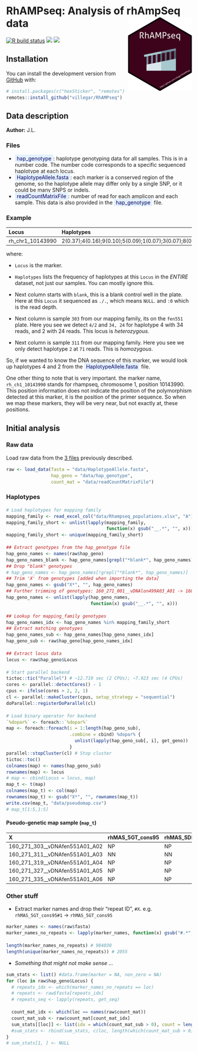 
<!-- README.md is generated from README.Rmd. Please edit that file -->

# RhAMPseq: Analysis of rhAmpSeq data <img src="https://raw.githubusercontent.com/villegar/RhAMPseq/master/inst/images/logo.png" alt="logo" align="right" height=200px/>

<!-- Analysis of rhAmpSeq data. -->

<!-- badges: start -->

[![R build
status](https://github.com/villegar/RhAMPseq/workflows/R-CMD-check/badge.svg)](https://github.com/villegar/RhAMPseq/actions)
[![](https://img.shields.io/badge/devel%20version-0.0.1-blue.svg)](https://github.com/villegar/MetaPipe)
[![](https://codecov.io/gh/villegar/RhAMPseq/branch/master/graph/badge.svg)](https://codecov.io/gh/villegar/RhAMPseq)
<!-- badges: end -->

## Installation

<!-- You can install the released version of RhAMPseq from [CRAN](https://CRAN.R-project.org) with: -->

<!-- ``` r -->

<!-- install.packages("RhAMPseq") -->

<!-- ``` -->

<!-- And the development version from [GitHub](https://github.com/) with: -->

You can install the development version from
[GitHub](https://github.com/) with:

``` r
# install.packages(c("hexSticker", "remotes")
remotes::install_github("villegar/RhAMPseq")
```

## Data description

**Author:**
    J.L.

### Files

  - <span style="color: #03045e; background-color: #E5F1FF; padding: 2px 5px;">hap\_genotype</span>:
    haplotype genotyping data for all samples. This is in a number code.
    The number code corresponds to a specific sequenced haplotype at
    each
    locus.
  - <span style="color: #03045e; background-color: #E5F1FF; padding: 2px 5px;">HaplotypeAllele.fasta</span>:
    each marker is a conserved region of the genome, so the haplotype
    allele may differ only by a single SNP, or it could be many SNPS or
    indels.  
  - <span style="color: #03045e; background-color: #E5F1FF; padding: 2px 5px;">readCountMatrixFile</span>:
    number of read for each amplicon and each sample. This data is also
    provided in the
    <span style="color: #03045e; background-color: #E5F1FF; padding: 2px 5px;">hap\_genotype</span>
    file.

### Example

| Locus              | Haplotypes                                                                        | blank\_\_vDNAfen551A01\_A01 | 160\_271\_303\_\_vDNAfen551A01\_A02 | 160\_271\_311\_\_vDNAfen551A01\_A03 |
| :----------------- | :-------------------------------------------------------------------------------- | :-------------------------- | :---------------------------------- | :---------------------------------- |
| rh\_chr1\_10143990 | 2(0.37);4(0.16);9(0.10);5(0.09);1(0.07);3(0.07);8(0.05);13(0.04);6(0.03);7(0.03); | ./.:0                       | 4/2:34,24                           | 2/2:71                              |

where:

  - `Locus` is the marker.

  - `Haplotypes` lists the frequency of haplotypes at this `Locus` in
    the *ENTIRE* dataset, not just our samples. You can mostly ignore
    this.

  - Next column starts with `blank`, this is a blank control well in the
    plate. Here at this `Locus` it sequenced as `./.`, which means
    `NULL`. and `:0` which is the read depth.

  - Next column is sample `303` from our mapping family, its on the
    `fen551` plate. Here you see we detect `4/2` and `34, 24` for
    haplotype 4 with 34 reads, and 2 with 24 reads. This locus is
    *heterozygous*.

  - Next column is sample `311` from our mapping family. Here you see we
    only detect haplotype `2` at `71` reads. This is *homozygous*.

So, if we wanted to know the DNA sequence of this marker, we would look
up haplotypes 4 and 2 from the
<span style="color: #03045e; background-color: #E5F1FF; padding: 2px 5px;">HaplotypeAllele.fasta</span>
file.

One other thing to note that is very important. the marker name,
`rh_ch1_10143990` stands for rhampseq, chromosome 1, position 10143990.
This position information does not indicate the position of the
polymorphism detected at this marker, it is the position of the primer
sequence. So when we map these markers, they will be very near, but not
exactly at, these positions.

## Initial analysis

### Raw data

Load raw data from the [3 files](#files) previously described.

``` r
raw <- load_data(fasta = "data/HaplotypeAllele.fasta", 
                 hap_geno = "data/hap_genotype",
                 count_mat = "data/readCountMatrixFile")
```

### Haplotypes

``` r
# Load haplotypes for mapping family
mapping_family <- read_excel_col("data/Rhampseq_populations.xlsx", "A")
mapping_family_short <- unlist(lapply(mapping_family, 
                                      function(x) gsub("__.*", "", x)))
mapping_family_short <- unique(mapping_family_short)

## Extract genotypes from the hap_genotype file
hap_geno_names <- names(raw$hap_geno)
hap_geno_names_blank <- hap_geno_names[grepl("*blank*", hap_geno_names)]
## Drop "blank" genotypes
# hap_geno_names <- hap_geno_names[!grepl("*blank*", hap_geno_names)]
## Trim 'X' from genotypes [added when importing the data]
hap_geno_names <- gsub("X*", "", hap_geno_names)
## Further trimming of genotypes: 160_271_001__vDNAlon499A03_A01 -> 160_271_001
hap_geno_names <- unlist(lapply(hap_geno_names, 
                                function(x) gsub("__.*", "", x)))

## Lookup for mapping_family genotypes
hap_geno_names_idx <- hap_geno_names %in% mapping_family_short
## Extract matching genotypes
hap_geno_names_sub <- hap_geno_names[hap_geno_names_idx]
hap_geno_sub <- raw$hap_geno[hap_geno_names_idx]

## Extract locus data
locus <- raw$hap_geno$Locus

# Start parallel backend
tictoc::tic("Parallel") # ~12.719 sec (2 CPUs); ~7.923 sec (4 CPUs)
cores <- parallel::detectCores() - 1
cpus <- ifelse(cores > 2, 2, 1)
cl <- parallel::makeCluster(cpus, setup_strategy = "sequential")
doParallel::registerDoParallel(cl)

# Load binary operator for backend
`%dopar%` <- foreach::`%dopar%`
map <- foreach::foreach(i = 1:length(hap_geno_sub), 
                        .combine = cbind) %dopar% {
                          unlist(lapply(hap_geno_sub[, i], get_geno))
                        }
parallel::stopCluster(cl) # Stop cluster
tictoc::toc()
colnames(map) <- names(hap_geno_sub)
rownames(map) <- locus
# map <- cbind(Locus = locus, map)
map_t <- t(map)
colnames(map_t) <- col(map)
rownames(map_t) <- gsub("X*", "", rownames(map_t))
write.csv(map_t, "data/pseudomap.csv")
# map_t[1:5,1:5]
```

#### Pseudo-genetic map sample (`map_t`)

| X                                   | rhMAS\_5GT\_cons95 | rhMAS\_SDI\_p2\_AG11\_chr18\_30Mb | rhMAS\_SDI\_p3\_AGL11 | rhMAS\_SDI\_p4\_AGL11 | rhMAS\_5GT\_700 |
| :---------------------------------- | :----------------- | :-------------------------------- | :-------------------- | :-------------------- | :-------------- |
| 160\_271\_303\_\_vDNAfen551A01\_A02 | NP                 | NP                                | NP                    | NP                    | NN              |
| 160\_271\_311\_\_vDNAfen551A01\_A03 | NN                 | NN                                | NP                    | NP                    | NN              |
| 160\_271\_319\_\_vDNAfen551A01\_A04 | NP                 | NP                                | NN                    | NN                    | NN              |
| 160\_271\_327\_\_vDNAfen551A01\_A05 | NP                 | NP                                | NP                    | NP                    | NN              |
| 160\_271\_335\_\_vDNAfen551A01\_A06 | NP                 | NP                                | NP                    | NP                    | NN              |

### Other stuff

  - Extract marker names and drop their “repeat ID”, `#X`. e.g.
    `rhMAS_5GT_cons95#1` -\> `rhMAS_5GT_cons95`

<!-- end list -->

``` r
marker_names <- names(raw$fasta)
marker_names_no_repeats <- lapply(marker_names, function(x) gsub("#.*", "", x))

length(marker_names_no_repeats) # 984030
length(unique(marker_names_no_repeats)) # 2055
```

  - *Something that might not make sense …*

<!-- end list -->

``` r
sum_stats <- list() #data.frame(marker = NA, non_zero = NA)
for (loc in raw$hap_geno$Locus) {
  # repeats_idx <- which(marker_names_no_repeats == loc)
  # repeats <- raw$fasta[repeats_idx]
  # repeats_seq <- lapply(repeats, get_seq)
  
  count_mat_idx <- which(loc == names(raw$count_mat))
  count_mat_sub <- raw$count_mat[count_mat_idx]
  sum_stats[[loc]] <- list(idx = which(count_mat_sub > 0), count = length(unlist(count_mat_sub)))
  #sum_stats <- rbind(sum_stats, c(loc, length(which(count_mat_sub > 0))))
}
# sum_stats[1, ] <- NULL
```
